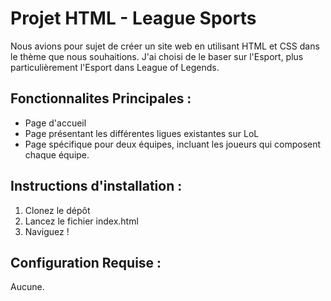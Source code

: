 # Projet HTML - League Sports
Nous avions pour sujet de créer un site web en utilisant HTML et CSS dans le thème que nous souhaitions. J'ai choisi de le baser sur l'Esport, plus particulièrement l'Esport dans League of Legends.

## Fonctionnalites Principales :
- Page d'accueil
- Page présentant les différentes ligues existantes sur LoL
- Page spécifique pour deux équipes, incluant les joueurs qui composent chaque équipe.

## Instructions d'installation :
1. Clonez le dépôt
2. Lancez le fichier index.html
3. Naviguez !

## Configuration Requise :
  Aucune.
